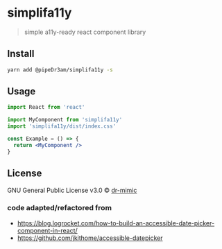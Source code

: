 # simplifa11y

> simple a11y-ready react component library

## Install

```bash
yarn add @pipeDr3am/simplifa11y -s
```

## Usage

```jsx
import React from 'react'

import MyComponent from 'simplifa11y'
import 'simplifa11y/dist/index.css'

const Example = () => {
  return <MyComponent />
}
```

## License

GNU General Public License v3.0 © [dr-mimic](https://github.com/dr-mimic)

### code adapted/refactored from
- https://blog.logrocket.com/how-to-build-an-accessible-date-picker-component-in-react/
- https://github.com/jkithome/accessible-datepicker